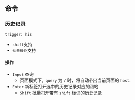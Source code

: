 ## 命令
### 历史记录
`trigger: his`    
- `shift`支持
- `批量操作`支持

#### 操作
- `Input` 查询
    - 页面模式下，`query` 为 `/` 时，将自动带出当前页面的 `host`.
- `Enter` 新标签打开选中的历史记录对应的网站
    - `Shift` 批量打开带有 `shift` 标识的历史记录
